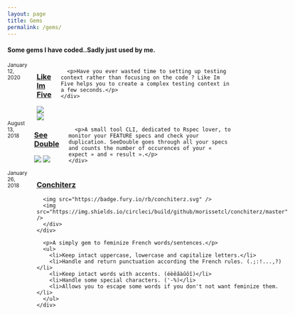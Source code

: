 ```yaml
---
layout: page
title: Gems
permalink: /gems/
---
```

<script async src="https://www.googletagmanager.com/gtag/js?id=UA-90123342-2"></script>
<script>
  window.dataLayer = window.dataLayer || [];
  function gtag(){dataLayer.push(arguments);}
  gtag('js', new Date());

  gtag('config', 'UA-90123342-2');
</script>

<h4 class='title-sub'>Some gems I have coded..Sadly just used by me.</h4>

<div class="row">
	<div class="small-12 columns">
		<sub>January 12, 2020</sub>
      <div class='gem-header'>
      <a href="https://github.com/morissetcl/like_im_five" target="_blank"><h3>Like Im Five</h3></a>
        <div class='badges'>
        <img src="https://badge.fury.io/rb/like_im_five.svg" />
        <img src="https://img.shields.io/circleci/build/github/morissetcl/like_im_five/master" />
        </div>
      </div>

      <p>Have you ever wasted time to setting up testing context rather than focusing on the code ? Like Im Five helps you to create a complex testing context in a few seconds.</p>
	</div>
</div>

<div class="row">
	<div class="small-12 columns">
		<sub>August 13, 2018</sub>
      <div class='gem-header'>
      <a href="https://github.com/morissetcl/see_double" target="_blank"><h3>See Double</h3></a>
        <div class='badges'>
        <img src="https://badge.fury.io/rb/see_double.svg" />
        <img src="https://img.shields.io/circleci/build/github/morissetcl/see_double/master" />
        </div>
      </div>

      <p>A small tool CLI, dedicated to Rspec lover, to monitor your FEATURE specs and check your duplication. SeeDouble goes through all your specs and counts the number of occurences of your « expect » and « result ».</p>
	</div>
</div>

<div class="row">
	<div class="small-12 columns">
		<sub>January 26, 2018</sub>
    <div class='gem-header'>
      <a href="https://github.com/morissetcl/conchiterz" target="_blank"><h3>Conchiterz</h3></a>
      <div class='badges'>

      <img src="https://badge.fury.io/rb/conchiterz.svg" />
      <img src="https://img.shields.io/circleci/build/github/morissetcl/conchiterz/master" />
      </div>
    </div>

      <p>A simply gem to feminize French words/sentences.</p>
      <ul>
        <li>Keep intact uppercase, lowercase and capitalize letters.</li>
        <li>Handle and return punctuation according the French rules. (.;:!...,?)</li>
        <li>Keep intact words with accents. (éèêâàûôî)</li>
        <li>Handle some special characters. ('-%)</li>
        <li>Allows you to escape some words if you don't not want feminize them.</li>
      </ul>
	</div>

</div>
